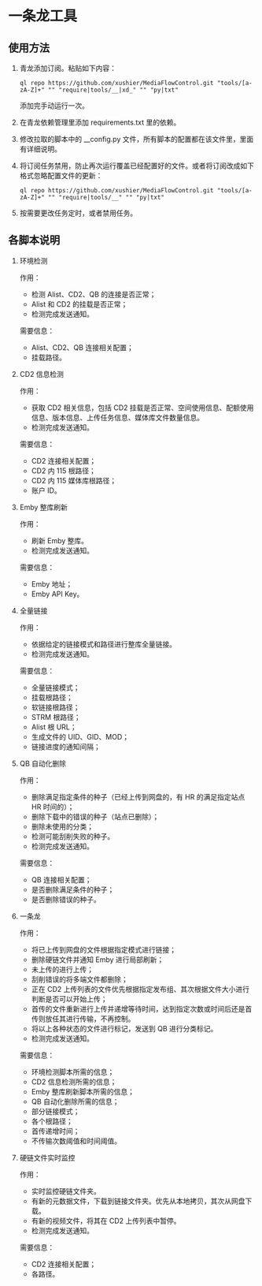 # 一条龙工具

## 使用方法

1. 青龙添加订阅。粘贴如下内容：

   `ql repo https://github.com/xushier/MediaFlowControl.git "tools/[a-zA-Z]+" "" "require|tools/__|xd_" "" "py|txt"`

   添加完手动运行一次。

2. 在青龙依赖管理里添加 requirements.txt 里的依赖。

3. 修改拉取的脚本中的 __config.py 文件，所有脚本的配置都在该文件里，里面有详细说明。

4. 将订阅任务禁用，防止再次运行覆盖已经配置好的文件。或者将订阅改成如下格式忽略配置文件的更新：

   `ql repo https://github.com/xushier/MediaFlowControl.git "tools/[a-zA-Z]+" "" "require|tools/__" "" "py|txt"`

5. 按需要更改任务定时，或者禁用任务。

## 各脚本说明

1. 环境检测

   作用：

   - 检测 Alist、CD2、QB 的连接是否正常；
   - Alist 和 CD2 的挂载是否正常；
   - 检测完成发送通知。

   需要信息：

   - Alist、CD2、QB 连接相关配置；
   - 挂载路径。

2. CD2 信息检测

   作用：

   - 获取 CD2 相关信息，包括 CD2 挂载是否正常、空间使用信息、配额使用信息、版本信息、上传任务信息、媒体库文件数量信息。
   - 检测完成发送通知。

   需要信息：

   - CD2 连接相关配置；
   - CD2 内 115 根路径；
   - CD2 内 115 媒体库根路径；
   - 账户 ID。

3. Emby 整库刷新

   作用：

   - 刷新 Emby 整库。
   - 检测完成发送通知。

   需要信息：

   - Emby 地址；
   - Emby API Key。

4. 全量链接

   作用：

   - 依据给定的链接模式和路径进行整库全量链接。
   - 检测完成发送通知。

   需要信息：

   - 全量链接模式；
   - 挂载根路径；
   - 软链接根路径；
   - STRM 根路径；
   - Alist 根 URL；
   - 生成文件的 UID、GID、MOD；
   - 链接进度的通知间隔；

5. QB 自动化删除

   作用：

   - 删除满足指定条件的种子（已经上传到网盘的，有 HR 的满足指定站点 HR 时间的）；
   - 删除下载中的错误的种子（站点已删除）；
   - 删除未使用的分类；
   - 检测可能刮削失败的种子。
   - 检测完成发送通知。

   需要信息：

   - QB 连接相关配置；
   - 是否删除满足条件的种子；
   - 是否删除错误的种子。

6. 一条龙

   作用：

   - 将已上传到网盘的文件根据指定模式进行链接；
   - 删除硬链文件并通知 Emby 进行局部刷新；
   - 未上传的进行上传；
   - 刮削错误的将多端文件都删除；
   - 正在 CD2 上传列表的文件优先根据指定发布组、其次根据文件大小进行判断是否可以开始上传；
   - 首传的文件重新进行上传并递增等待时间，达到指定次数或时间后还是首传则放任其进行传输，不再控制。
   - 将以上各种状态的文件进行标记，发送到 QB 进行分类标记。
   - 检测完成发送通知。

   需要信息：

   - 环境检测脚本所需的信息；
   - CD2 信息检测所需的信息；
   - Emby 整库刷新脚本所需的信息；
   - QB 自动化删除所需的信息；
   - 部分链接模式；
   - 各个根路径；
   - 首传递增时间；
   - 不传输次数阈值和时间阈值。

7. 硬链文件实时监控

   作用：

   - 实时监控硬链文件夹。
   - 有新的元数据文件，下载到链接文件夹。优先从本地拷贝，其次从网盘下载。
   - 有新的视频文件，将其在 CD2 上传列表中暂停。
   - 检测完成发送通知。

   需要信息：

   - CD2 连接相关配置；
   - 各路径。